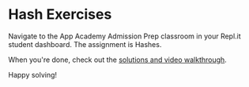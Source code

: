 # Hash Exercises

Navigate to the App Academy Admission Prep classroom in your Repl.it student
dashboard. The assignment is Hashes.

When you're done, check out the [solutions and video walkthrough][walkthrough].

Happy solving!

[walkthrough]: walkthrough.md
